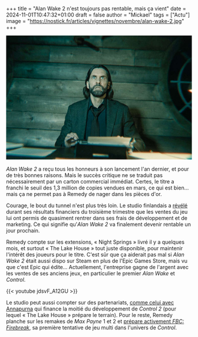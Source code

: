 +++
title = "Alan Wake 2 n'est toujours pas rentable, mais ça vient"
date = 2024-11-01T10:47:32+01:00
draft = false
author = "Mickael"
tags = ["Actu"]
image = "https://nostick.fr/articles/vignettes/novembre/alan-wake-2.jpg"
+++

![Alan Wake 2](alan-wake-2.jpg "Pas encore rentable ?")

*Alan Wake 2* a reçu tous les honneurs à son lancement l'an dernier, et pour de très bonnes raisons. Mais le succès critique ne se traduit pas nécessairement par un carton commercial immédiat. Certes, le titre a franchi le seuil des 1,3 million de copies vendues en mars, ce qui est bien… mais ça ne permet pas à Remedy de nager dans les pièces d'or.

Courage, le bout du tunnel n'est plus très loin. Le studio finlandais a [révélé](https://investors.remedygames.com) durant ses résultats financiers du troisième trimestre que les ventes du jeu lui ont permis de quasiment rentrer dans ses frais de développement et de marketing. Ce qui signifie qu'*Alan Wake 2* va finalement devenir rentable un jour prochain.

Remedy compte sur les extensions, « Night Springs » livré il y a quelques mois, et surtout « The Lake House » tout juste disponible, pour maintenir l'intérêt des joueurs pour le titre. C'est sûr que ça aiderait pas mal si *Alan Wake 2* était aussi dispo sur Steam en plus de l'Epic Games Store, mais vu que c'est Epic qui édite… Actuellement, l'entreprise gagne de l'argent avec les ventes de ses anciens jeux, en particulier le premier *Alan Wake* et *Control*.

{{< youtube jdsvF_A12GU >}} 

Le studio peut aussi compter sur des partenariats, [comme celui avec Annapurna](https://nostick.fr/articles/2024/aout/3008-remedy-et-annapurna-sassocient-pour-des-adaptations/) qui finance la moitié du développement de *Control 2* (pour lequel « The Lake House » prépare le terrain). Pour le reste, Remedy planche sur les remakes de *Max Payne* 1 et 2 et [prépare activement *FBC: Firebreak*](https://nostick.fr/articles/2024/octobre/1710-partner-showcase-xbox-octore/), sa première tentative de jeu multi dans l'univers de *Control*.